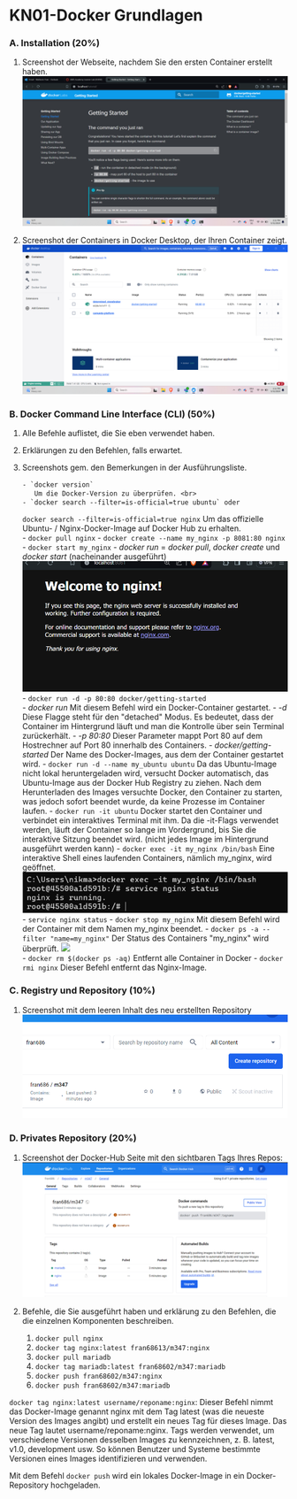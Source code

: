 # KN01-Docker Grundlagen

### A. Installation (20%)

1. Screenshot der Webseite, nachdem Sie den ersten Container erstellt haben.
   ![](../img/kn01_1.png) <br>

2. Screenshot der Containers in Docker Desktop, der Ihren Container zeigt.
   ![](../img/kn01_2.png) <br>

### B. Docker Command Line Interface (CLI) (50%)

1.  Alle Befehle auflistet, die Sie eben verwendet haben. <br>
2.  Erklärungen zu den Befehlen, falls erwartet. <br>
3.  Screenshots gem. den Bemerkungen in der Ausführungsliste.

        - `docker version`
           Um die Docker-Version zu überprüfen. <br>
        - `docker search --filter=is-official=true ubuntu` oder

    `docker search --filter=is-official=true nginx` Um das offizielle Ubuntu- / Nginx-Docker-Image auf Docker Hub zu erhalten.<br> - `docker pull nginx` - `docker create --name my_nginx -p 8081:80 nginx` - `docker start my_nginx` - _docker run_ = _docker pull_, _docker create_ und _docker start_ (nacheinander ausgeführt)
    ![](../img/kn01_3.png) <br> - `docker run -d -p 80:80 docker/getting-started` <br> - _docker run_ Mit diesem Befehl wird ein Docker-Container gestartet. - _-d_ Diese Flagge steht für den "detached" Modus. Es bedeutet, dass der Container im Hintergrund läuft und man die Kontrolle über sein Terminal zurückerhält. - _-p 80:80_ Dieser Parameter mappt Port 80 auf dem Hostrechner auf Port 80 innerhalb des Containers. - _docker/getting-started_ Der Name des Docker-Images, aus dem der Container gestartet wird. - `docker run -d --name my_ubuntu ubuntu` Da das Ubuntu-Image nicht lokal heruntergeladen wird, versucht Docker automatisch, das Ubuntu-Image aus der Docker Hub Registry zu ziehen.
    Nach dem Herunterladen des Images versuchte Docker, den Container zu starten, was jedoch sofort beendet wurde, da keine Prozesse im Container laufen. - `docker run -it ubuntu` Docker startet den Container und verbindet ein interaktives Terminal mit ihm.
    Da die -it-Flags verwendet werden, läuft der Container so lange im Vordergrund, bis Sie die interaktive Sitzung beendet wird.
    (nicht jedes Image im Hintergrund ausgeführt werden kann) - `docker exec -it my_nginx /bin/bash` Eine interaktive Shell eines laufenden Containers, nämlich my_nginx, wird geöffnet.
    ![](../img/kn02_4.png) <br> - `service nginx status` - `docker stop my_nginx` Mit diesem Befehl wird der Container mit dem Namen my_nginx beendet. - `docker ps -a --filter "name=my_nginx"` Der Status des Containers "my_nginx" wird überprüft.
    ![](../img/kn02_5.png) <br> - `docker rm $(docker ps -aq)` Entfernt alle Container in Docker - `docker rmi nginx` Dieser Befehl entfernt das Nginx-Image.

### C. Registry und Repository (10%)

1. Screenshot mit dem leeren Inhalt des neu erstellten Repository
   ![](../img/kn01_7.png) <br>

### D. Privates Repository (20%)

1. Screenshot der Docker-Hub Seite mit den sichtbaren Tags Ihres Repos:
   ![](../img/kn01_6.png) <br>

2. Befehle, die Sie ausgeführt haben und erklärung zu den Befehlen, die die einzelnen Komponenten beschreiben.
   1. `docker pull nginx`
   2. `docker tag nginx:latest fran68613/m347:nginx`
   3. `docker pull mariadb`
   4. `docker tag mariadb:latest fran68602/m347:mariadb`
   5. `docker push fran68602/m347:nginx`
   6. `docker push fran68602/m347:mariadb`

`docker tag nginx:latest username/reponame:nginx`: Dieser Befehl nimmt das Docker-Image genannt nginx mit dem Tag latest (was die neueste Version des Images angibt) und erstellt ein neues Tag für dieses Image. Das neue Tag lautet username/reponame:nginx.
Tags werden verwendet, um verschiedene Versionen desselben Images zu kennzeichnen, z. B. latest, v1.0, development usw. So können Benutzer und Systeme bestimmte Versionen eines Images identifizieren und verwenden.

Mit dem Befehl `docker push` wird ein lokales Docker-Image in ein Docker-Repository hochgeladen.
